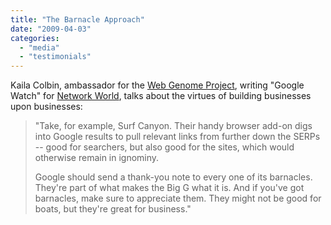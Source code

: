 ```yaml
---
title: "The Barnacle Approach"
date: "2009-04-03"
categories: 
  - "media"
  - "testimonials"
---
```


Kaila Colbin, ambassador for the [Web Genome Project](http://webgenomeproject.org/), writing "Google Watch" for [Network World](http://www.networkworld.com/community/node/40563), talks about the virtues of building businesses upon businesses:

> "Take, for example, Surf Canyon. Their handy browser add-on digs into Google results to pull relevant links from further down the SERPs -- good for searchers, but also good for the sites, which would otherwise remain in ignominy.
> 
> Google should send a thank-you note to every one of its barnacles. They're part of what makes the Big G what it is. And if you've got barnacles, make sure to appreciate them. They might not be good for boats, but they're great for business."
